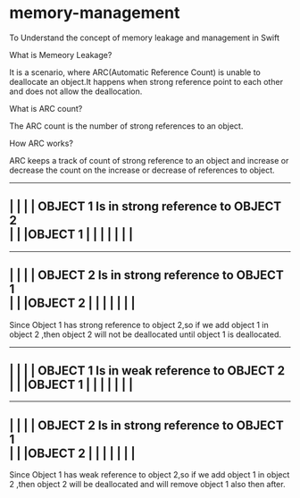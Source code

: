 # memory-management
To Understand the concept of memory leakage and management in Swift


What is Memeory Leakage?

It is a scenario, where ARC(Automatic Reference Count) is unable to deallocate an object.It happens when strong reference point to each other and does not allow the deallocation.

What is ARC count?

The ARC count is the number of strong references to an object.

How ARC works?

ARC keeps a track of count of strong reference to an object and increase or decrease the count on the increase or decrease of references to object.

   ----------
  |          |
  |          |      OBJECT 1 Is in strong reference to OBJECT 2                      
  |          |
  |OBJECT 1  |
  |          | 
  |          |
  |          |
  -----------

   ----------
  |          |
  |          |    OBJECT 2 Is in strong reference to OBJECT 1                            
  |          |
  |OBJECT 2  |
  |          | 
  |          |
  |          |
  -----------


Since Object 1 has strong reference to object 2,so if we add object 1 in object 2 ,then object 2 will not be deallocated until object 1 is deallocated.



   ----------
  |          |
  |          |      OBJECT 1 Is in weak reference to OBJECT 2                      
  |          |
  |OBJECT 1  |
  |          | 
  |          |
  |          |
  -----------

   ----------
  |          |
  |          |    OBJECT 2 Is in strong reference to OBJECT 1                            
  |          |
  |OBJECT 2  |
  |          | 
  |          |
  |          |
  -----------


Since Object 1 has weak reference to object 2,so if we add object 1 in object 2 ,then object 2 will be deallocated and will remove object 1 also then after.

